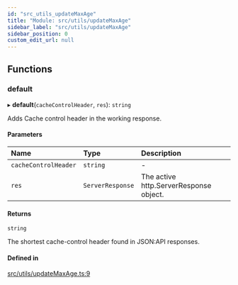 ```yaml
---
id: "src_utils_updateMaxAge"
title: "Module: src/utils/updateMaxAge"
sidebar_label: "src/utils/updateMaxAge"
sidebar_position: 0
custom_edit_url: null
---
```


## Functions

### default

▸ **default**(`cacheControlHeader`, `res`): `string`

Adds Cache control header in the working response.

#### Parameters

| Name                 | Type             | Description                            |
| :------------------- | :--------------- | :------------------------------------- |
| `cacheControlHeader` | `string`         | -                                      |
| `res`                | `ServerResponse` | The active http.ServerResponse object. |

#### Returns

`string`

The shortest cache-control header found in JSON:API responses.

#### Defined in

[src/utils/updateMaxAge.ts:9](https://github.com/pantheon-systems/decoupled-kit-js/blob/f9c3fa0/packages/drupal-kit/src/utils/updateMaxAge.ts#L9)
